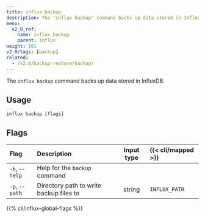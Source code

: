 ```yaml
---
title: influx backup
description: The 'influx backup' command backs up data stored in InfluxDB.
menu:
  v2_0_ref:
    name: influx backup
    parent: influx
weight: 101
v2.0/tags: [backup]
related:
  - /v2.0/backup-restore/backup/
---
```


The `influx backup` command backs up data stored in InfluxDB.

## Usage
```
influx backup [flags]
```

## Flags
| Flag           | Description                             | Input type | {{< cli/mapped >}} |
|:----           |:-----------                             |:----------:|:------------------ |
| `-h`, `--help` | Help for the `backup` command           |            |                    |
| `-p`, `--path` | Directory path to write backup files to | string     | `INFLUX_PATH`      |

{{% cli/influx-global-flags %}}
